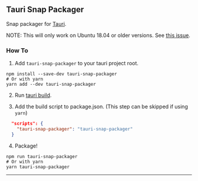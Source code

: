 ## Tauri Snap Packager
Snap packager for [Tauri](https://tauri.studio).

NOTE: This will only work on Ubuntu 18.04 or older versions. See [this issue](https://github.com/tauri-apps/tauri/issues/1355).

### How To
1. Add `tauri-snap-packager` to your tauri project root.
```shell
npm install --save-dev tauri-snap-packager
# Or with yarn
yarn add --dev tauri-snap-packager
```

2. Run [tauri build](https://tauri.studio/en/docs/usage/development/publishing).

3. Add the build script to package.json. (This step can be skipped if using `yarn`)
```json
  "scripts": {
    "tauri-snap-packager": "tauri-snap-packager"
  }
```

4. Package!
```shell
npm run tauri-snap-packager
# Or with yarn
yarn tauri-snap-packager
```

****

